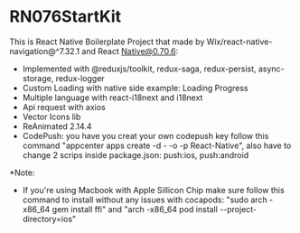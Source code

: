 # RN076StartKit

This is React Native Boilerplate Project that made by Wix/react-native-navigation@^7.32.1 and React Native@0.70.6:

- Implemented with @reduxjs/toolkit, redux-saga, redux-persist, async-storage, redux-logger
- Custom Loading with native side example: Loading Progress
- Multiple language with react-i18next and i18next
- Api request with axios
- Vector Icons lib
- ReAnimated 2.14.4
- CodePush: you have you creat your own codepush key follow this command "appcenter apps create -d <AppName>-<Platform> -o <Platform> -p React-Native", also have to change 2 scrips inside package.json: push:ios, push:android

*Note:
 - If you're using Macbook with Apple Sillicon Chip make sure follow this command to install without any issues with cocapods: "sudo arch -x86_64 gem install ffi" and "arch -x86_64 pod install --project-directory=ios"
